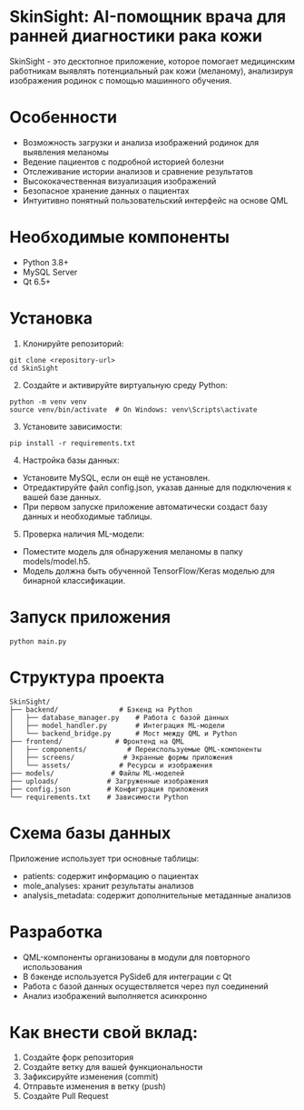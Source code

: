 # SkinSight: AI-помощник врача для ранней диагностики рака кожи
SkinSight - это десктопное приложение, которое помогает медицинским работникам выявлять потенциальный рак кожи (меланому), анализируя изображения родинок с помощью машинного обучения.
# Особенности
*  Возможность загрузки и анализа изображений родинок для выявления меланомы
*  Ведение пациентов с подробной историей болезни
*  Отслеживание истории анализов и сравнение результатов
*  Высококачественная визуализация изображений
*  Безопасное хранение данных о пациентах
*  Интуитивно понятный пользовательский интерфейс на основе QML
# Необходимые компоненты
*  Python 3.8+
*  MySQL Server
*  Qt 6.5+
# Установка
1. Клонируйте репозиторий:
```
git clone <repository-url>
cd SkinSight
```
2. Создайте и активируйте виртуальную среду Python:
```
python -m venv venv
source venv/bin/activate  # On Windows: venv\Scripts\activate
```
3. Установите зависимости:
 ```
pip install -r requirements.txt
```
4. Настройка базы данных:
-  Установите MySQL, если он ещё не установлен.
-  Отредактируйте файл config.json, указав данные для подключения к вашей базе данных.
-  При первом запуске приложение автоматически создаст базу данных и необходимые таблицы.
5. Проверка наличия ML-модели:
-  Поместите модель для обнаружения меланомы в папку models/model.h5.
-  Модель должна быть обученной TensorFlow/Keras моделью для бинарной классификации.
# Запуск приложения
 ```
python main.py
 ```
# Структура проекта
 ```
SkinSight/
├── backend/               # Бэкенд на Python
│   ├── database_manager.py    # Работа с базой данных
│   ├── model_handler.py       # Интеграция ML-модели
│   └── backend_bridge.py      # Мост между QML и Python
├── frontend/             # Фронтенд на QML
│   ├── components/          # Переиспользуемые QML-компоненты
│   ├── screens/            # Экранные формы приложения
│   └── assets/            # Ресурсы и изображения
├── models/              # Файлы ML-моделей
├── uploads/            # Загруженные изображения
├── config.json         # Конфигурация приложения
└── requirements.txt    # Зависимости Python
 ```
# Схема базы данных
Приложение использует три основные таблицы:
*  patients: содержит информацию о пациентах
*  mole_analyses: хранит результаты анализов
*  analysis_metadata: содержит дополнительные метаданные анализов
# Разработка
*  QML-компоненты организованы в модули для повторного использования
*  В бэкенде используется PySide6 для интеграции с Qt
*  Работа с базой данных осуществляется через пул соединений
*  Анализ изображений выполняется асинхронно
# Как внести свой вклад:
1. Создайте форк репозитория
2. Создайте ветку для вашей функциональности
3. Зафиксируйте изменения (commit)
4. Отправьте изменения в ветку (push)
5. Создайте Pull Request

